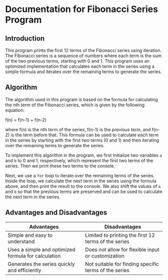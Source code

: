 # Documentation for Fibonacci Series Program

## Introduction

This program prints the first 12 terms of the Fibonacci series using iteration. The Fibonacci series is a sequence of numbers where each term is the sum of the two previous terms, starting with 0 and 1. This program uses an optimized implementation that calculates each term in the series using a simple formula and iterates over the remaining terms to generate the series.

## Algorithm

The algorithm used in this program is based on the formula for calculating the nth term of the Fibonacci series, which is given by the following equation:

f(n) = f(n-1) + f(n-2)

where f(n) is the nth term of the series, f(n-1) is the previous term, and f(n-2) is the term before that. This formula can be used to calculate each term in the series by starting with the first two terms (0 and 1) and then iterating over the remaining terms to generate the series.

To implement this algorithm in the program, we first initialize two variables `a` and `b` to 0 and 1, respectively, which represent the first two terms of the series. Then we print these two terms to the console.

Next, we use a `for` loop to iterate over the remaining terms of the series. Inside the loop, we calculate the next term in the series using the formula above, and then print the result to the console. We also shift the values of `a` and `b` so that the previous terms are preserved and can be used to calculate the next term in the series.

## Advantages and Disadvantages

| Advantages                                    | Disadvantages                                |
|-----------------------------------------------|----------------------------------------------|
| Simple and easy to understand                  | Limited to printing the first 12 terms of the series |
| Uses a simple and optimized formula for calculation | Does not allow for flexible input or customization |
| Generates the series quickly and efficiently   | Not suitable for finding specific terms of the series |

